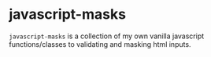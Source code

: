 # javascript-masks
`javascript-masks` is a collection of my own vanilla javascript functions/classes to validating and masking html inputs. 
